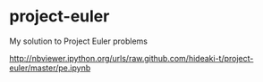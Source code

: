 project-euler
=============

My solution to Project Euler problems

http://nbviewer.ipython.org/urls/raw.github.com/hideaki-t/project-euler/master/pe.ipynb
